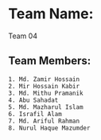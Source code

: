 # Team Name: 
Team 04
## Team Members:

```
1. Md. Zamir Hossain 
2. Mir Hossain Kabir
3. Md. Mithu Pramanik
4. Abu Sahadat
5. Md. Mazharul Islam
6. Israfil Alam
7. Md. Ariful Rahman
8. Nurul Haque Mazumder

```
